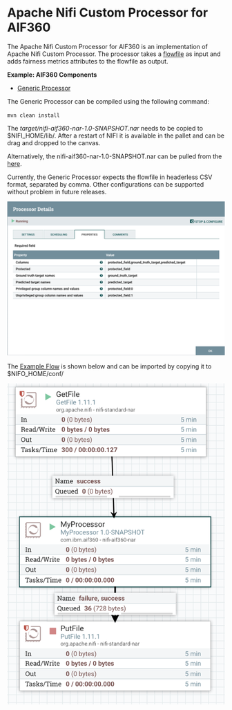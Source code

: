 # Apache Nifi Custom Processor for AIF360

The Apache Nifi Custom Processor for AIF360 is an implementation of Apache Nifi Custom Processor. The processor takes
a [flowfile](https://nifi.apache.org/docs/nifi-docs/html/user-guide.html#terminology)
as input and adds fairness metrics attributes to the flowfile as output.


**Example: AIF360 Components**
* [Generic Processor](generic-processor)

The Generic Processor can be compiled using the following command:

`mvn clean install`

The *target/nifi-aif360-nar-1.0-SNAPSHOT.nar* needs to be copied to $NIFI_HOME/lib/. After a restart of NIFI it is available in the pallet and can be drag and dropped to the canvas.

Alternatively, the nifi-aif360-nar-1.0-SNAPSHOT.nar can be pulled from the [here](generic-processor/nifi-aif360-nar/target).

Currently, the Generic Processor expects the flowfile in headerless CSV format, separated by comma. Other configurations can be supported without problem in future releases.

<img src="images/processor_configuration.png" width="600">

The [Example Flow](examples/flow.xml.gz) is shown below and can be imported by copying it to $NIFO_HOME/conf/

<img src="images/example_flow.png" width="600">
